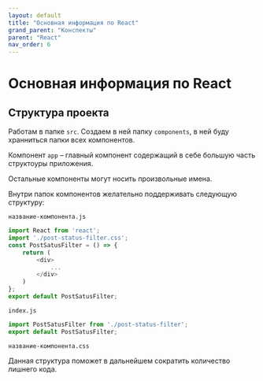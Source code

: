 ```yaml
---
layout: default
title: "Основная информация по React"
grand_parent: "Конспекты"
parent: "React"
nav_order: 6
---
```


# Основная информация по React

## Структура проекта

Работам в папке `src`. Создаем в ней папку `components`, в ней буду хранниться папки всех компонентов.

Компонент `app` – главный компонент содержащий в себе большую часть структоуры приложения.

Остальные компоненты могут носить произвольные имена. 

Внутри папок компонентов желательно поддерживать следующую структуру:

`название-компонента.js`

```js
import React from 'react';
import './post-status-filter.css';
const PostSatusFilter = () => {
    return (
        <div>
            ...
        </div>
    )
};
export default PostSatusFilter;
```

`index.js`

```js
import PostSatusFilter from './post-status-filter';
export default PostSatusFilter;
```

`название-компонента.css`

Данная структура поможет в дальнейшем сократить количество лишнего кода.

